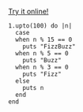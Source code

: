 [Try it online!](https://tio.run/##Sy6qLC5JzPn/31CvtKAkX8PQwEBTISVfoSavhktBITmxOBVIlWek5inkKagqGJoq2NoqGACFFBQKSkuKFZTcMquqnEqrqpQUkNVhKAMrQVZhjM0gkIrUHLCVUOE8kEheChcQ//8PAA "Crystal – Try It Online")
```cr
1.upto(100) do |n|
  case
  when n % 15 == 0
    puts "FizzBuzz" 
  when n % 5 == 0
    puts "Buzz"
  when n % 3 == 0
    puts "Fizz"
  else
    puts n
  end
end
```

